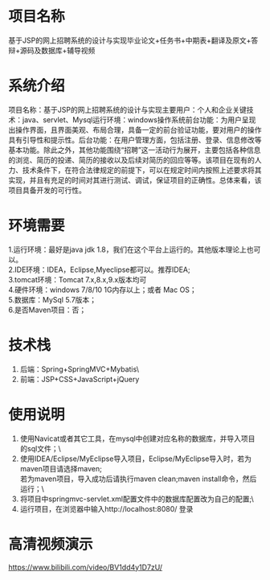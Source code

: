 # 项目名称

基于JSP的网上招聘系统的设计与实现毕业论文+任务书+中期表+翻译及原文+答辩+源码及数据库+辅导视频

# 系统介绍
项目名称：基于JSP的网上招聘系统的设计与实现主要用户：个人和企业关键技术：java、servlet、Mysql运行环境：windows操作系统前台功能：为用户呈现出操作界面，且界面美观、布局合理，具备一定的前台验证功能，要对用户的操作具有引导性和提示性。后台功能：在用户管理方面，包括注册、登录、信息修改等基本功能。除此之外，其他功能围绕“招聘”这一活动行为展开，主要包括各种信息的浏览、简历的投递、简历的接收以及后续对简历的回应等等。该项目在现有的人力、技术条件下，在符合法律规定的前提下，可以在规定时间内按照上述要求将其实现，并且有充足的时间对其进行测试、调试，保证项目的正确性。总体来看，该项目具备开发的可行性。

# 环境需要

1.运行环境：最好是java jdk 1.8，我们在这个平台上运行的。其他版本理论上也可以。\
2.IDE环境：IDEA，Eclipse,Myeclipse都可以。推荐IDEA;\
3.tomcat环境：Tomcat 7.x,8.x,9.x版本均可\
4.硬件环境：windows 7/8/10 1G内存以上；或者 Mac OS； \
5.数据库：MySql 5.7版本；\
6.是否Maven项目：否；

# 技术栈

1. 后端：Spring+SpringMVC+Mybatis\
2. 前端：JSP+CSS+JavaScript+jQuery

# 使用说明

1. 使用Navicat或者其它工具，在mysql中创建对应名称的数据库，并导入项目的sql文件；\
2. 使用IDEA/Eclipse/MyEclipse导入项目，Eclipse/MyEclipse导入时，若为maven项目请选择maven;\
若为maven项目，导入成功后请执行maven clean;maven install命令，然后运行；\
3. 将项目中springmvc-servlet.xml配置文件中的数据库配置改为自己的配置;\
4. 运行项目，在浏览器中输入http://localhost:8080/ 登录

# 高清视频演示

https://www.bilibili.com/video/BV1dd4y1D7zU/


​